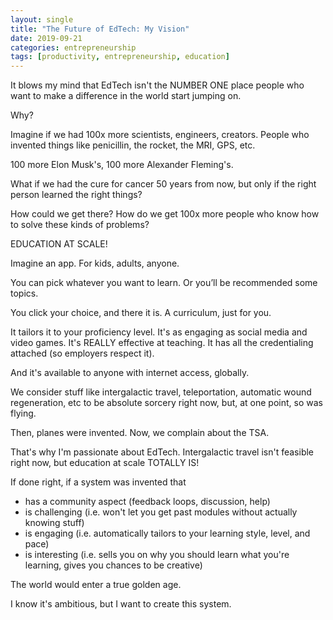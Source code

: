 ```yaml
---
layout: single
title: "The Future of EdTech: My Vision"
date: 2019-09-21
categories: entrepreneurship
tags: [productivity, entrepreneurship, education]
---
```


It blows my mind that EdTech isn't the NUMBER ONE place people who want to make a difference in the world start jumping on.

Why?

Imagine if we had 100x more scientists, engineers, creators. People who invented things like penicillin, the rocket, the MRI, GPS, etc. 

100 more Elon Musk's, 100 more Alexander Fleming's.

What if we had the cure for cancer 50 years from now, but only if the right person learned the right things?

How could we get there? How do we get 100x more people who know how to solve these kinds of problems?

EDUCATION AT SCALE!

Imagine an app. For kids, adults, anyone.

You can pick whatever you want to learn. Or you’ll be recommended some topics.

You click your choice, and there it is. A curriculum, just for you.

It tailors it to your proficiency level. It's as engaging as social media and video games. It's REALLY effective at teaching. It has all the credentialing attached (so employers respect it).

And it's available to anyone with internet access, globally.

We consider stuff like intergalactic travel, teleportation, automatic wound regeneration, etc to be absolute sorcery right now, but, at one point, so was flying.

Then, planes were invented. Now, we complain about the TSA.

That's why I'm passionate about EdTech. Intergalactic travel isn't feasible right now, but education at scale TOTALLY IS!

If done right, if a system was invented that

- has a community aspect (feedback loops, discussion, help)
- is challenging (i.e. won't let you get past modules without actually knowing stuff)
- is engaging (i.e. automatically tailors to your learning style, level, and pace)
- is interesting (i.e. sells you on why you should learn what you're learning, gives you chances to be creative)

The world would enter a true golden age.

I know it's ambitious, but I want to create this system.